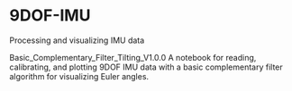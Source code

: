 # 9DOF-IMU
Processing and visualizing IMU data

Basic_Complementary_Filter_Tilting_V1.0.0
A notebook for reading, calibrating, and plotting 9DOF IMU data with a basic complementary filter algorithm for visualizing Euler angles.
